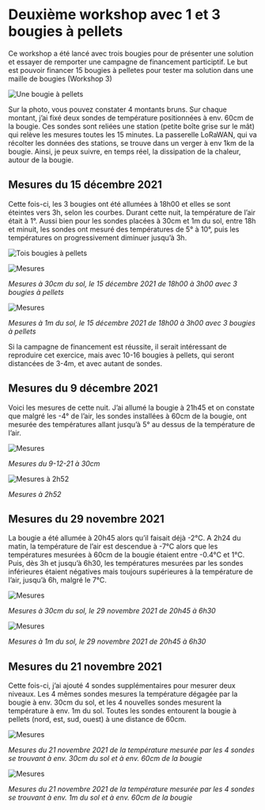 # Deuxième workshop avec 1 et 3 bougies à pellets

Ce workshop a été lancé avec trois bougies pour de présenter une solution et essayer de remporter une campagne de financement participtif. Le but est pouvoir financer 15 bougies à pelletes pour tester ma solution dans une maille de bougies (Workshop 3)

![Une bougie à pellets](Assets/images/bougie_21-11-2021_1-600x450.jpg "Une bougie à pellets")

Sur la photo, vous pouvez constater 4 montants bruns. Sur chaque montant, j’ai fixé deux sondes de température positionnées à env. 60cm de la bougie. Ces sondes sont reliées une station (petite boîte grise sur le mât) qui relève les mesures toutes les 15 minutes. La passerelle LoRaWAN, qui va récolter les données des stations, se trouve dans un verger à env 1km de la bougie. Ainsi, je peux suivre, en temps réel, la dissipation de la chaleur, autour de la bougie.

## Mesures du 15 décembre 2021
Cette fois-ci, les 3 bougies ont été allumées à 18h00 et elles se sont éteintes vers 3h, selon les courbes. Durant cette nuit, la température de l’air était à 1°. Aussi bien pour les sondes placées à 30cm et 1m du sol, entre 18h et minuit, les sondes ont mesuré des températures de 5° à 10°, puis les températures on progressivement diminuer jusqu’à 3h.

![Tois bougies à pellets](Assets/images/3-bougies-pellets.jpg "Trois bougies à pellets")

![Mesures](Assets/images/bougie-v2_mesures-15-12-21-30cm.png "Mesures")

*Mesures à 30cm du sol, le 15 décembre 2021 de 18h00 à 3h00 avec 3 bougies à pellets*

![Mesures](Assets/images/bougie-v2_mesures-15-12-21-1m.png "Mesures")

*Mesures à 1m du sol, le 15 décembre 2021 de 18h00 à 3h00 avec 3 bougies à pellets*

Si la campagne de financement est réussite, il serait intéressant de reproduire cet exercice, mais avec 10-16 bougies à pellets, qui seront distancées de 3-4m, et avec autant de sondes.

## Mesures du 9 décembre 2021
Voici les mesures de cette nuit. J’ai allumé la bougie à 21h45 et on constate que malgré les -4° de l’air, les sondes installées à 60cm de la bougie, ont mesurée des températures allant jusqu’à 5° au dessus de la température de l’air.

![Mesures](Assets/images/bougie-v2_mesures-9-12-21-30cm.png "Mesures")

*Mesures du 9-12-21 à 30cm*

![Mesures à 2h52](Assets/images/mesures-9-12-21-30cm.png "Mesures à 2h52")

*Mesures à 2h52*

## Mesures du 29 novembre 2021

La bougie a été allumée à 20h45 alors qu’il faisait déjà -2°C. A 2h24 du matin, la température de l’air est descendue à -7°C alors que les températures mesurées à 60cm de la bougie étaient entre -0.4°C et 1°C. Puis, dès 3h et jusqu’à 6h30, les températures mesurées par les sondes inférieures étaient négatives mais toujours supérieures à la température de l’air, jusqu’à 6h, malgré le 7°C.

![Mesures](Assets/images/bougie-v2_mesures-21-11-21-30cm-1.png "Mesures")

*Mesures à 30cm du sol, le 29 novembre 2021 de 20h45 à 6h30*

![Mesures](Assets/images/bougie-v2_mesures-21-11-21-1m.png "Mesures")

*Mesures à 1m du sol, le 29 novembre 2021 de 20h45 à 6h30*

## Mesures du 21 novembre 2021

Cette fois-ci, j’ai ajouté 4 sondes supplémentaires pour mesurer deux niveaux. Les 4 mêmes sondes mesures la température dégagée par la bougie à env. 30cm du sol, et les 4 nouvelles sondes mesurent la température à env. 1m du sol. Toutes les sondes entourent la bougie à pellets (nord, est, sud, ouest) à une distance de 60cm.

![Mesures](Assets/images/bougie-v2_mesures-21-11-21-30cm.png "Mesures")

*Mesures du 21 novembre 2021 de la température mesurée par les 4 sondes se trouvant à env. 30cm du sol et à env. 60cm de la bougie*

![Mesures](Assets/images/bougie-v2_mesures-21-11-21-100cm.png "Mesures")

*Mesures du 21 novembre 2021 de la température mesurée par les 4 sondes se trouvant à env. 1m du sol et à env. 60cm de la bougie*




